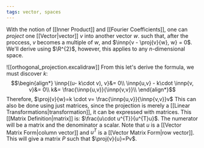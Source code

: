 ```yaml
---
tags: vector, spaces
---
```

With the notion of [[Inner Product]] and [[Fourier Coefficients]], one can *project* one [[Vector|vector]] $v$ into another vector $w$. such that, after the proccess, $v$ becomes a multiple of $w$, and $\innp{v - \proj{v}{w}, w} = 0$. We'll derive using $\R^{2}$, however, this applies to any $n$-dimensional space.

![[orthogonal_projection.excalidraw]]
From this let's derive the formula, we must discover $k$:
$$\begin{align*}
\innp{(u- k\cdot v), v}&= 0\\
\innp{u,v} - k\cdot \innp{v, v}&= 0\\
k&= \frac{\innp{u,v}}{\innp{v,v}}\\
\end{align*}$$
Therefore, $\proj{v}{w}=k \cdot v= \frac{\innp{u,v}}{\innp{v,v}}v$ 
This can also be done using just matrices, since the projection is merely a [[Linear Transformations|transformation]], it can be expressed with matrices. This [[Matrix Definition|matrix]] is: $\frac{u\cdot u^{T}}{u^{T}u}$. The numerator will be a matrix and the denominator a scalar. Note that $u$ is a [[Vector Matrix Form|column vector]] and $u^{T}$ is a [[Vector Matrix Form|row vector]]. This will give a matrix $P$ such that $\proj{v}{u}=Pv$.